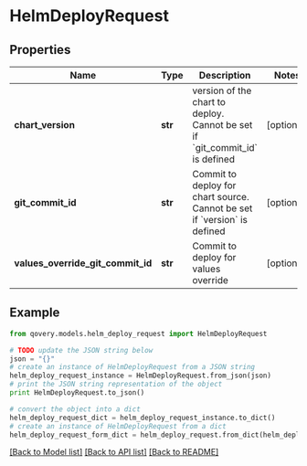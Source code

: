 # HelmDeployRequest


## Properties
Name | Type | Description | Notes
------------ | ------------- | ------------- | -------------
**chart_version** | **str** | version of the chart to deploy. Cannot be set if &#x60;git_commit_id&#x60; is defined  | [optional] 
**git_commit_id** | **str** | Commit to deploy for chart source. Cannot be set if &#x60;version&#x60; is defined  | [optional] 
**values_override_git_commit_id** | **str** | Commit to deploy for values override  | [optional] 

## Example

```python
from qovery.models.helm_deploy_request import HelmDeployRequest

# TODO update the JSON string below
json = "{}"
# create an instance of HelmDeployRequest from a JSON string
helm_deploy_request_instance = HelmDeployRequest.from_json(json)
# print the JSON string representation of the object
print HelmDeployRequest.to_json()

# convert the object into a dict
helm_deploy_request_dict = helm_deploy_request_instance.to_dict()
# create an instance of HelmDeployRequest from a dict
helm_deploy_request_form_dict = helm_deploy_request.from_dict(helm_deploy_request_dict)
```
[[Back to Model list]](../README.md#documentation-for-models) [[Back to API list]](../README.md#documentation-for-api-endpoints) [[Back to README]](../README.md)



